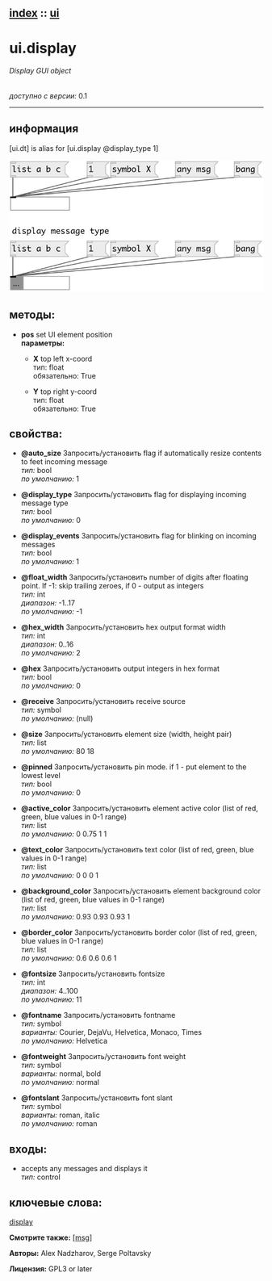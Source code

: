 [index](index.html) :: [ui](category_ui.html)
---

# ui.display

###### Display GUI object

*доступно с версии:* 0.1

---


## информация
[ui.dt] is alias for [ui.display @display_type 1]


[![example](../examples/img/ui.display.jpg)](../examples/pd/ui.display.pd)





## методы:

* **pos**
set UI element position<br>
  __параметры:__
  - **X** top left x-coord<br>
    тип: float <br>
    обязательно: True <br>

  - **Y** top right y-coord<br>
    тип: float <br>
    обязательно: True <br>




## свойства:

* **@auto_size** 
Запросить/установить flag if automatically resize contents to feet incoming message<br>
_тип:_ bool<br>
_по умолчанию:_ 1<br>

* **@display_type** 
Запросить/установить flag for displaying incoming message type<br>
_тип:_ bool<br>
_по умолчанию:_ 0<br>

* **@display_events** 
Запросить/установить flag for blinking on incoming messages<br>
_тип:_ bool<br>
_по умолчанию:_ 1<br>

* **@float_width** 
Запросить/установить number of digits after floating point. If -1: skip trailing zeroes, if 0 -
output as integers<br>
_тип:_ int<br>
_диапазон:_ -1..17<br>
_по умолчанию:_ -1<br>

* **@hex_width** 
Запросить/установить hex output format width<br>
_тип:_ int<br>
_диапазон:_ 0..16<br>
_по умолчанию:_ 2<br>

* **@hex** 
Запросить/установить output integers in hex format<br>
_тип:_ bool<br>
_по умолчанию:_ 0<br>

* **@receive** 
Запросить/установить receive source<br>
_тип:_ symbol<br>
_по умолчанию:_ (null)<br>

* **@size** 
Запросить/установить element size (width, height pair)<br>
_тип:_ list<br>
_по умолчанию:_ 80 18<br>

* **@pinned** 
Запросить/установить pin mode. if 1 - put element to the lowest level<br>
_тип:_ bool<br>
_по умолчанию:_ 0<br>

* **@active_color** 
Запросить/установить element active color (list of red, green, blue values in 0-1 range)<br>
_тип:_ list<br>
_по умолчанию:_ 0 0.75 1 1<br>

* **@text_color** 
Запросить/установить text color (list of red, green, blue values in 0-1 range)<br>
_тип:_ list<br>
_по умолчанию:_ 0 0 0 1<br>

* **@background_color** 
Запросить/установить element background color (list of red, green, blue values in 0-1 range)<br>
_тип:_ list<br>
_по умолчанию:_ 0.93 0.93 0.93 1<br>

* **@border_color** 
Запросить/установить border color (list of red, green, blue values in 0-1 range)<br>
_тип:_ list<br>
_по умолчанию:_ 0.6 0.6 0.6 1<br>

* **@fontsize** 
Запросить/установить fontsize<br>
_тип:_ int<br>
_диапазон:_ 4..100<br>
_по умолчанию:_ 11<br>

* **@fontname** 
Запросить/установить fontname<br>
_тип:_ symbol<br>
_варианты:_ Courier, DejaVu, Helvetica, Monaco, Times<br>
_по умолчанию:_ Helvetica<br>

* **@fontweight** 
Запросить/установить font weight<br>
_тип:_ symbol<br>
_варианты:_ normal, bold<br>
_по умолчанию:_ normal<br>

* **@fontslant** 
Запросить/установить font slant<br>
_тип:_ symbol<br>
_варианты:_ roman, italic<br>
_по умолчанию:_ roman<br>



## входы:

* accepts any messages and displays it<br>
_тип:_ control





## ключевые слова:

[display](keywords/display.html)



**Смотрите также:**
[\[msg\]](msg.html)




**Авторы:** Alex Nadzharov, Serge Poltavsky




**Лицензия:** GPL3 or later





